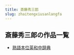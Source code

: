 ```yaml
---
title: 斎藤秀三郎
slug: zhaitengxiusanlangfa
---
```


## 斎藤秀三郎の作品一覧

- [熟語本位英和中辞典](shouyubenweiyinghezhongcidiana7)
